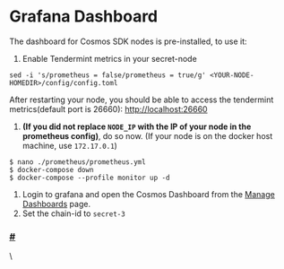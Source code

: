 # Grafana Dashboard

The dashboard for Cosmos SDK nodes is pre-installed, to use it:

1. Enable Tendermint metrics in your secret-node

```
sed -i 's/prometheus = false/prometheus = true/g' <YOUR-NODE-HOMEDIR>/config/config.toml
```

After restarting your node, you should be able to access the tendermint metrics(default port is 26660): [http://localhost:26660](http://localhost:26660/)

1. **(If you did not replace `NODE_IP` with the IP of your node in the prometheus config)**, do so now. (If your node is on the docker host machine, use `172.17.0.1`)

```
$ nano ./prometheus/prometheus.yml
$ docker-compose down
$ docker-compose --profile monitor up -d
```

1. Login to grafana and open the Cosmos Dashboard from the [Manage Dashboards](http://localhost:3000/dashboards) page.
2. Set the chain-id to `secret-3`

### [#](https://docs.scrt.network/node-guides/monitoring-docker.html#application-ports) <a href="#application-ports" id="application-ports"></a>

\
